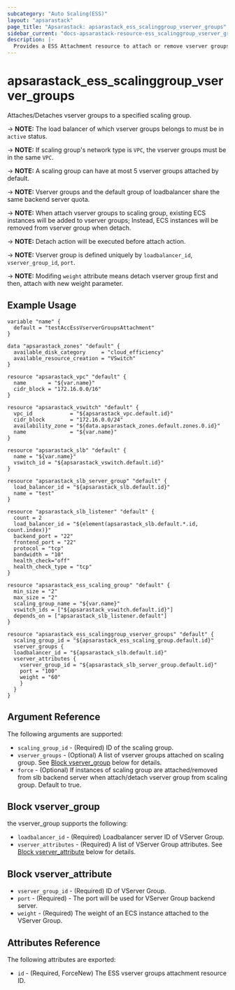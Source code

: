 ```yaml
---
subcategory: "Auto Scaling(ESS)"
layout: "apsarastack"
page_title: "Apsarastack: apsarastack_ess_scalinggroup_vserver_groups"
sidebar_current: "docs-apsarastack-resource-ess_scalinggroup_vserver_groups"
description: |-
  Provides a ESS Attachment resource to attach or remove vserver groups.
---
```


# apsarastack\_ess\_scalinggroup\_vserver\_groups

Attaches/Detaches vserver groups to a specified scaling group.

-> **NOTE:** The load balancer of which vserver groups belongs to must be in `active` status.

-> **NOTE:** If scaling group's network type is `VPC`, the vserver groups must be in the same `VPC`.
 
-> **NOTE:** A scaling group can have at most 5 vserver groups attached by default.

-> **NOTE:** Vserver groups and the default group of loadbalancer share the same backend server quota.

-> **NOTE:** When attach vserver groups to scaling group, existing ECS instances will be added to vserver groups; Instead, ECS instances will be removed from vserver group when detach.

-> **NOTE:** Detach action will be executed before attach action.

-> **NOTE:** Vserver group is defined uniquely by `loadbalancer_id`, `vserver_group_id`, `port`.

-> **NOTE:** Modifing `weight` attribute means detach vserver group first and then, attach with new weight parameter.


## Example Usage

```
variable "name" {
  default = "testAccEssVserverGroupsAttachment"
}

data "apsarastack_zones" "default" {
  available_disk_category     = "cloud_efficiency"
  available_resource_creation = "VSwitch"
}

resource "apsarastack_vpc" "default" {
  name       = "${var.name}"
  cidr_block = "172.16.0.0/16"
}

resource "apsarastack_vswitch" "default" {
  vpc_id            = "${apsarastack_vpc.default.id}"
  cidr_block        = "172.16.0.0/24"
  availability_zone = "${data.apsarastack_zones.default.zones.0.id}"
  name              = "${var.name}"
}

resource "apsarastack_slb" "default" {
  name = "${var.name}"
  vswitch_id = "${apsarastack_vswitch.default.id}"
}

resource "apsarastack_slb_server_group" "default" {
  load_balancer_id = "${apsarastack_slb.default.id}"
  name = "test"
}
	
resource "apsarastack_slb_listener" "default" {
  count = 2
  load_balancer_id = "${element(apsarastack_slb.default.*.id, count.index)}"
  backend_port = "22"
  frontend_port = "22"
  protocol = "tcp"
  bandwidth = "10"
  health_check="off"
  health_check_type = "tcp"
}

resource "apsarastack_ess_scaling_group" "default" {
  min_size = "2"
  max_size = "2"
  scaling_group_name = "${var.name}"
  vswitch_ids = ["${apsarastack_vswitch.default.id}"]
  depends_on = ["apsarastack_slb_listener.default"]
}

resource "apsarastack_ess_scalinggroup_vserver_groups" "default" {
  scaling_group_id = "${apsarastack_ess_scaling_group.default.id}"
  vserver_groups {
  loadbalancer_id = "${apsarastack_slb.default.id}"
  vserver_attributes {
    vserver_group_id = "${apsarastack_slb_server_group.default.id}"
    port = "100"
    weight = "60"
    }
  }
}

```

## Argument Reference

The following arguments are supported:

* `scaling_group_id` - (Required) ID of the scaling group.
* `vserver_groups` - (Optional) A list of vserver groups attached on scaling group. See [Block vserver_group](#block-vserver_group) below for details.
* `force` - (Optional) If instances of scaling group are attached/removed from slb backend server when attach/detach vserver group from scaling group. Default to true.

## Block vserver_group

the vserver_group supports the following:

* `loadbalancer_id` - (Required) Loadbalancer server ID of VServer Group.
* `vserver_attributes` - (Required) A list of VServer Group attributes. See [Block vserver_attribute](#block-vserver_attribute) below for details.

## Block vserver_attribute

* `vserver_group_id` - (Required) ID of VServer Group.
* `port` - (Required) - The port will be used for VServer Group backend server.
* `weight` - (Required) The weight of an ECS instance attached to the VServer Group.

## Attributes Reference

The following attributes are exported:

* `id` - (Required, ForceNew) The ESS vserver groups attachment resource ID.
